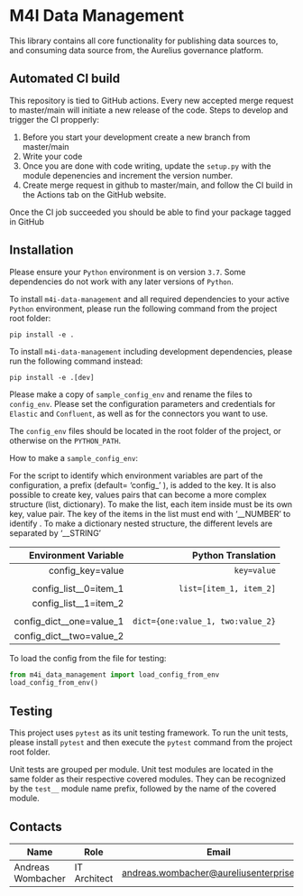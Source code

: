 # M4I Data Management
This library contains all core functionality for publishing data sources to, and consuming data source from, the Aurelius governance platform.

## Automated CI build

This repository is tied to GitHub actions. Every new accepted merge request to master/main will initiate a new release of the code. Steps to develop and trigger the CI propperly:

1. Before you start your development create a new branch from master/main
2. Write your code
3. Once you are done with code writing, update the `setup.py` with the module depenencies and increment the version number.
4. Create merge request in github to master/main, and follow the CI build in the Actions tab on the GitHub website.

Once the CI job succeeded you should be able to find your package tagged in GitHub


## Installation

Please ensure your `Python` environment is on version `3.7`. Some dependencies do not work with any later versions of `Python`.

To install `m4i-data-management` and all required dependencies to your active `Python` environment, please run the following command from the project root folder:

```
pip install -e .
```

To install `m4i-data-management` including development dependencies, please run the following command instead:

```
pip install -e .[dev]
```

Please make a copy of `sample_config_env` and rename the files to `config_env`.
Please set the configuration parameters and credentials for `Elastic` and `Confluent`, as well as for the connectors you want to use.

The `config_env` files should be located in the root folder of the project, or otherwise on the `PYTHON_PATH`.


How to make a `sample_config_env`:

For the script to identify which environment variables are part of the configuration, a prefix (default= ‘config_’ ), is added to the key. It is also possible to create key, values pairs that can become a more complex structure (list, dictionary).
To make the list, each item inside must be its own key, value pair.   The key of the items in the list must end with ‘__NUMBER’ to identify .
To make a dictionary nested structure, the different levels are separated by ‘__STRING’

|Environment Variable|Python Translation|
|------------:|---------:|
| config_key=value | ``key=value`` |
| | |
| config_list__0=item_1| ``list=[item_1, item_2]``|
| config_list__1=item_2| |
| | |
| config_dict__one=value_1| ``dict={one:value_1, two:value_2}``|
| config_dict__two=value_2| |

To load the config from the file for testing:
```python
from m4i_data_management import load_config_from_env
load_config_from_env()
```

## Testing

This project uses `pytest` as its unit testing framework.
To run the unit tests, please install `pytest` and then execute the `pytest` command from the project root folder.

Unit tests are grouped per module.
Unit test modules are located in the same folder as their respective covered modules.
They can be recognized by the `test__` module name prefix, followed by the name of the covered module.

## Contacts

| Name              | Role                | Email                                    |
| ----------------- | ------------------- | ---------------------------------------- |
| Andreas Wombacher | IT Architect        | andreas.wombacher@aureliusenterprise.com |
